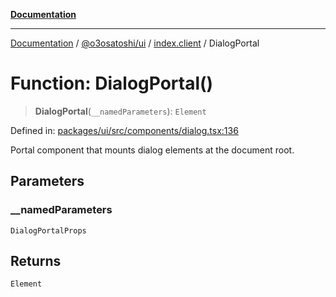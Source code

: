 [**Documentation**](../../../../README.md)

***

[Documentation](../../../../README.md) / [@o3osatoshi/ui](../../README.md) / [index.client](../README.md) / DialogPortal

# Function: DialogPortal()

> **DialogPortal**(`__namedParameters`): `Element`

Defined in: [packages/ui/src/components/dialog.tsx:136](https://github.com/o3osatoshi/experiment/blob/67ff251451cab829206391b718d971ec20ce4dfb/packages/ui/src/components/dialog.tsx#L136)

Portal component that mounts dialog elements at the document root.

## Parameters

### \_\_namedParameters

`DialogPortalProps`

## Returns

`Element`
